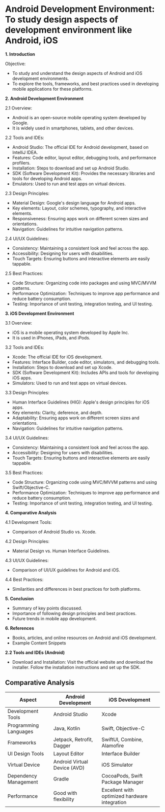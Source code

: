 # Android Development Environment: To study design aspects of development environment like Android, iOS

**1. Introduction**

Objective:

- To study and understand the design aspects of Android and iOS development environments.
- To explore the tools, frameworks, and best practices used in developing mobile applications for these platforms.

**2. Android Development Environment**

2.1 Overview:

- Android is an open-source mobile operating system developed by Google.
- It is widely used in smartphones, tablets, and other devices.

2.2 Tools and IDEs:

- Android Studio: The official IDE for Android development, based on IntelliJ IDEA.
- Features: Code editor, layout editor, debugging tools, and performance profilers.
- Installation: Steps to download and set up Android Studio.
- SDK (Software Development Kit): Provides the necessary libraries and tools for developing Android apps.
- Emulators: Used to run and test apps on virtual devices.

2.3 Design Principles:

- Material Design: Google's design language for Android apps.
- Key elements: Layout, color schemes, typography, and interactive elements.
- Responsiveness: Ensuring apps work on different screen sizes and orientations.
- Navigation: Guidelines for intuitive navigation patterns.

2.4 UI/UX Guidelines:

- Consistency: Maintaining a consistent look and feel across the app.
- Accessibility: Designing for users with disabilities.
- Touch Targets: Ensuring buttons and interactive elements are easily tappable.

2.5 Best Practices:

- Code Structure: Organizing code into packages and using MVC/MVVM patterns.
- Performance Optimization: Techniques to improve app performance and reduce battery consumption.
- Testing: Importance of unit testing, integration testing, and UI testing.

**3. iOS Development Environment**

3.1 Overview:

- iOS is a mobile operating system developed by Apple Inc.
- It is used in iPhones, iPads, and iPods.

3.2 Tools and IDEs:

- Xcode: The official IDE for iOS development.
- Features: Interface Builder, code editor, simulators, and debugging tools.
- Installation: Steps to download and set up Xcode.
- SDK (Software Development Kit): Includes APIs and tools for developing iOS apps.
- Simulators: Used to run and test apps on virtual devices.
  
3.3 Design Principles:

- Human Interface Guidelines (HIG): Apple's design principles for iOS apps.
- Key elements: Clarity, deference, and depth.
- Adaptability: Ensuring apps work on different screen sizes and orientations.
- Navigation: Guidelines for intuitive navigation patterns.
  
3.4 UI/UX Guidelines:

- Consistency: Maintaining a consistent look and feel across the app.
- Accessibility: Designing for users with disabilities.
- Touch Targets: Ensuring buttons and interactive elements are easily tappable.
  
3.5 Best Practices:

- Code Structure: Organizing code using MVC/MVVM patterns and using Swift/Objective-C.
- Performance Optimization: Techniques to improve app performance and reduce battery consumption.
- Testing: Importance of unit testing, integration testing, and UI testing.
  
**4. Comparative Analysis**

4.1 Development Tools:

- Comparison of Android Studio vs. Xcode.
  
4.2 Design Principles:

- Material Design vs. Human Interface Guidelines.
  
4.3 UI/UX Guidelines:

- Comparison of UI/UX guidelines for Android and iOS.
  
4.4 Best Practices:

- Similarities and differences in best practices for both platforms.
  
**5. Conclusion**

- Summary of key points discussed.
- Importance of following design principles and best practices.
- Future trends in mobile app development.
  
**6. References**

- Books, articles, and online resources on Android and iOS development.
- Example Content Snippets

**2.2 Tools and IDEs (Android)**

- Download and Installation:
Visit the official website and download the installer.
Follow the installation instructions and set up the SDK.

## Comparative Analysis

| Aspect                 | Android Development                               | iOS Development                                    |
|------------------------|---------------------------------------------------|---------------------------------------------------|
| Development Tools  | Android Studio                                    | Xcode                                             |
| Programming Languages | Java, Kotlin                                   | Swift, Objective-C                                |
| Frameworks         | Jetpack, Retrofit, Dagger                         | SwiftUI, Combine, Alamofire                       |
| UI Design Tools    | Layout Editor                                     | Interface Builder                                 |
| Virtual Device     | Android Virtual Device (AVD)                      | iOS Simulator                                     |
| Dependency Management | Gradle                                         | CocoaPods, Swift Package Manager                  |
| Performance        | Good with flexibility                             | Excellent with optimized hardware integration     |







